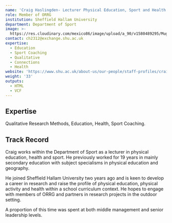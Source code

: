```yaml
---
name: 'Craig Haslingden- Lecturer Physical Education, Sport and Health'
role: Member of ORRG
institution: Sheffield Hallam University
department: Department of Sport
image: >-
  https://res.cloudinary.com/mexico86/image/upload/a_90/v1580489295/Mug%20Shots/Craig_Haslingden_dvvgyo.jpg
contact: ch2312@exchange.shu.ac.uk
expertise:
  - Education
  - Sport Coaching
  - Qualitative
  - Connections
  - Health
website: 'https://www.shu.ac.uk/about-us/our-people/staff-profiles/craig-haslingden'
weight: '33'
outputs:
  - HTML
  - VCF
---
```


## Expertise

Qualitative Research Methods, Education, Health, Sport Coaching.

## Track Record

Craig works within the Department of Sport as a lecturer in physical education, health and sport. He previously worked for 19 years in mainly secondary education with subject specialisms in physical education and geography. 

He joined Sheffield Hallam University two years ago and is keen to develop a career in research and raise the profile of physical education, physical activity and health within a school curriculum context. He hopes to engage with members of ORRG and partners in research projects in the outdoor setting.

A proportion of this time was spent at both middle management and senior leadership levels.